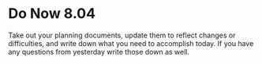 # Do Now 8.04

Take out your planning documents, update them to reflect changes or difficulties, and write down what you need to accomplish today. If you have any questions from yesterday write those down as well.

